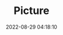 ---
weight: 1
images:
- /images/edited/108.jpeg
title: Picture
date: 2022-08-29 04:18:10
tags: [luminarneo,work,ILCE-7M3,50.0,person,chair,tv]
---